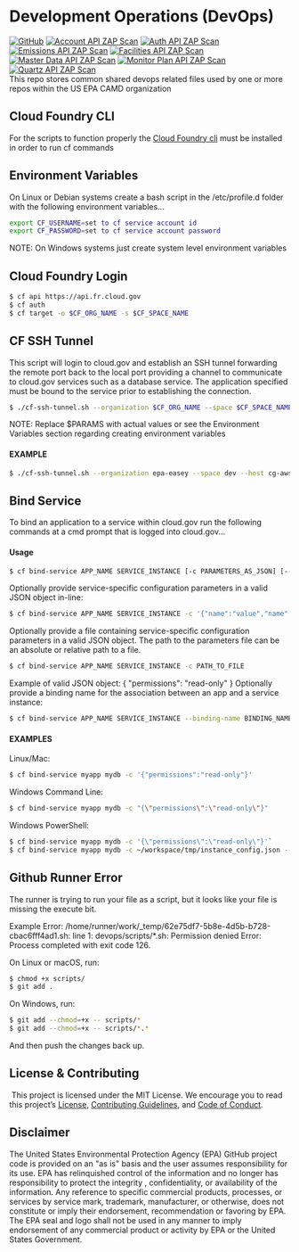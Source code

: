 # Development Operations (DevOps)

[![GitHub](https://img.shields.io/github/license/US-EPA-CAMD/devops)](https://github.com/US-EPA-CAMD/devops/blob/master/LICENSE)
[![Account API ZAP Scan](https://github.com/US-EPA-CAMD/devops/workflows/Account%20Mgmt%20API%20ZAP%20Scan/badge.svg)](https://github.com/US-EPA-CAMD/devops/actions)
[![Auth API ZAP Scan](https://github.com/US-EPA-CAMD/devops/workflows/Auth%20Mgmt%20API%20ZAP%20Scan/badge.svg)](https://github.com/US-EPA-CAMD/devops/actions)
[![Emissions API ZAP Scan](https://github.com/US-EPA-CAMD/devops/workflows/Emissions%20Mgmt%20API%20ZAP%20Scan/badge.svg)](https://github.com/US-EPA-CAMD/devops/actions)
[![Facilities API ZAP Scan](https://github.com/US-EPA-CAMD/devops/workflows/Facilities%20Mgmt%20API%20ZAP%20Scan/badge.svg)](https://github.com/US-EPA-CAMD/devops/actions)
[![Master Data API ZAP Scan](https://github.com/US-EPA-CAMD/devops/workflows/Master%20Data%20Mgmt%20API%20ZAP%20Scan/badge.svg)](https://github.com/US-EPA-CAMD/devops/actions)
[![Monitor Plan API ZAP Scan](https://github.com/US-EPA-CAMD/devops/workflows/Monitor%20Plan%20Mgmt%20API%20ZAP%20Scan/badge.svg)](https://github.com/US-EPA-CAMD/devops/actions)
[![Quartz API ZAP Scan](https://github.com/US-EPA-CAMD/devops/workflows/Quartz%20Mgmt%20API%20ZAP%20Scan/badge.svg)](https://github.com/US-EPA-CAMD/devops/actions)
<br>
This repo stores common shared devops related files used by one or more repos within the US EPA CAMD organization

## Cloud Foundry CLI
For the scripts to function properly the [Cloud Foundry cli] must be installed in order to run cf commands

## Environment Variables
On Linux or Debian systems create a bash script in the /etc/profile.d folder with the following environment variables...
```sh
export CF_USERNAME=set to cf service account id
export CF_PASSWORD=set to cf service account password
```
NOTE: On Windows systems just create system level environment variables

## Cloud Foundry Login
```sh
$ cf api https://api.fr.cloud.gov
$ cf auth
$ cf target -o $CF_ORG_NAME -s $CF_SPACE_NAME
```

## CF SSH Tunnel
This script will login to cloud.gov and establish an SSH tunnel forwarding the remote port back to the local port providing a channel to communicate to cloud.gov services such as a database service. The application specified must be bound to the service prior to establishing the connection.
```sh
$ ./cf-ssh-tunnel.sh --organization $CF_ORG_NAME --space $CF_SPACE_NAME --host $CF_DB_HOST --application $CF_APPLICATON --localPort $LOCAL_PORT --remotePort $REMOTE_PORT
```
NOTE: Replace $PARAMS with actual values or see the Environment Variables section regarding creating environment variables

#### EXAMPLE
```sh
$ ./cf-ssh-tunnel.sh --organization epa-easey --space dev --host cg-aws-broker-prodg1t1yiwikl6s1rs.ci7nkegdizyy.us-gov-west-1.rds.amazonaws.com --application facilities-api --localPort 15210 --remotePort 5432
```

## Bind Service
To bind an application to a service within cloud.gov run the following commands at a cmd prompt that is logged into cloud.gov...

#### Usage
```sh
$ cf bind-service APP_NAME SERVICE_INSTANCE [-c PARAMETERS_AS_JSON] [--binding-name BINDING_NAME]
```
Optionally provide service-specific configuration parameters in a valid JSON object in-line:
```sh
$ cf bind-service APP_NAME SERVICE_INSTANCE -c '{"name":"value","name":"value"}'
```
Optionally provide a file containing service-specific configuration parameters in a valid JSON object. The path to the parameters file can be an absolute or relative path to a file.
```sh
$ cf bind-service APP_NAME SERVICE_INSTANCE -c PATH_TO_FILE
```
Example of valid JSON object: { "permissions": "read-only" } Optionally provide a binding name for the association between an app and a service instance:
```sh
$ cf bind-service APP_NAME SERVICE_INSTANCE --binding-name BINDING_NAME
```

#### EXAMPLES
Linux/Mac:
```sh
$ cf bind-service myapp mydb -c '{"permissions":"read-only"}'
```
Windows Command Line:
```sh
$ cf bind-service myapp mydb -c "{\"permissions\":\"read-only\"}"
```
Windows PowerShell:
```sh
$ cf bind-service myapp mydb -c '{\"permissions\":\"read-only\"}'`
$ cf bind-service myapp mydb -c ~/workspace/tmp/instance_config.json --binding-name BINDING_NAME
```

## Github Runner Error
The runner is trying to run your file as a script, but it looks like your file is missing the execute bit.

Example Error:
/home/runner/work/_temp/62e75df7-5b8e-4d5b-b728-cbac6fff4ad1.sh: line 1: devops/scripts/*.sh: Permission denied
Error: Process completed with exit code 126.

On Linux or macOS, run:
```sh
$ chmod +x scripts/
$ git add .
```
On Windows, run:
```sh
$ git add --chmod=+x -- scripts/*
$ git add --chmod=+x -- scripts/*.*
```
And then push the changes back up.

[//]: # (These are reference links used in the body of this note and get stripped out when the markdown processor does its job. There is no need to format nicely because it shouldn't be seen. See http://stackoverflow.com/questions/4823468/store-comments-in-markdown-syntax)

[Cloud Foundry cli]: <https://docs.cloudfoundry.org/cf-cli/install-go-cli.html>

## License & Contributing
​
This project is licensed under the MIT License. We encourage you to read this project’s [License](LICENSE), [Contributing Guidelines](CONTRIBUTING.md), and [Code of Conduct](CODE_OF_CONDUCT.md).

## Disclaimer
The United States Environmental Protection Agency (EPA) GitHub project code is provided on an "as is" basis and the user assumes responsibility for its use. EPA has relinquished control of the information and no longer has responsibility to protect the integrity , confidentiality, or availability of the information. Any reference to specific commercial products, processes, or services by service mark, trademark, manufacturer, or otherwise, does not constitute or imply their endorsement, recommendation or favoring by EPA. The EPA seal and logo shall not be used in any manner to imply endorsement of any commercial product or activity by EPA or the United States Government.
